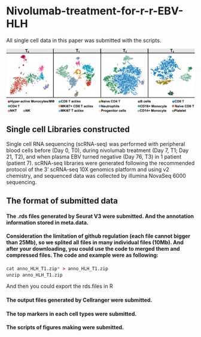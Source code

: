 # Nivolumab-treatment-for-r-r-EBV-HLH

All single cell data in this paper was submitted with the scripts.

![1567753230372](README.assets/1567753230372.png)



## Single cell Libraries constructed

Single cell RNA sequencing (scRNA-seq) was performed with peripheral blood cells before (Day 0, T0), during nivolumab treatment (Day 7, T1; Day 21, T2), and when plasma EBV turned negative (Day 76, T3) in 1 patient (patient 7). scRNA-seq libraries were generated following the recommended protocol of the 3’ scRNA-seq 10X genomics platform and using v2 chemistry, and sequenced data was collected by illumina NovaSeq 6000 sequencing.



## The format of submitted data

#### The .rds files generated by Seurat V3 were submitted. And the annotation information stored in meta.data. 

#### Consideration the limitation of github regulation (each file cannot bigger than 25Mb), so we splited all files in many individual files (10Mb). And after your downloading, you could use the code to merged them and compressed files. The code and example were as following:

~~~R
cat anno_HLH_T1.zip* > anno_HLH_T1.zip
unzip anno_HLH_T1.zip
~~~

And then you could export the rds.files in R

#### The output files generated by Cellranger were submitted.

#### The top markers in each cell types were submitted.

#### The scripts of figures making were submitted.

